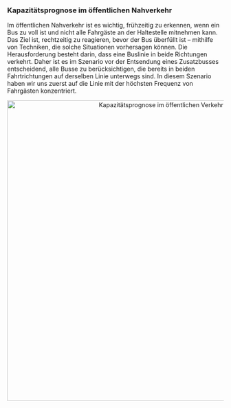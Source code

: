 ### Kapazitätsprognose im öffentlichen Nahverkehr

Im öffentlichen Nahverkehr ist es wichtig, frühzeitig zu erkennen, wenn ein Bus zu voll ist und nicht alle Fahrgäste an der Haltestelle mitnehmen kann.
Das Ziel ist, rechtzeitig zu reagieren, bevor der Bus überfüllt ist – mithilfe von Techniken, die solche Situationen vorhersagen können.
Die Herausforderung besteht darin, dass eine Buslinie in beide Richtungen verkehrt. Daher ist es im Szenario vor der Entsendung eines Zusatzbusses entscheidend, alle Busse zu berücksichtigen, die bereits in beiden Fahrtrichtungen auf derselben Linie unterwegs sind. In diesem Szenario haben wir uns zuerst auf die Linie mit der höchsten Frequenz von Fahrgästen konzentriert.

<p align="center">
  <img src="BussKapazität.png" alt="Kapazitätsprognose im öffentlichen Verkehr" width="700"/>
</p>